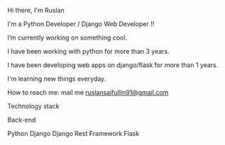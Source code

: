 Hi there, I'm Ruslan

I'm a Python Developer / Django Web Developer !!

I’m currently working on something cool.

I have been working with python for more than 3 years.

I have been developing web apps on django/flask for more than 1 years.

I'm learning new things everyday.

How to reach me: mail me ruslansaifullin91@gmail.com

Technology stack

Back-end

Python Django Django Rest Framework Flask


